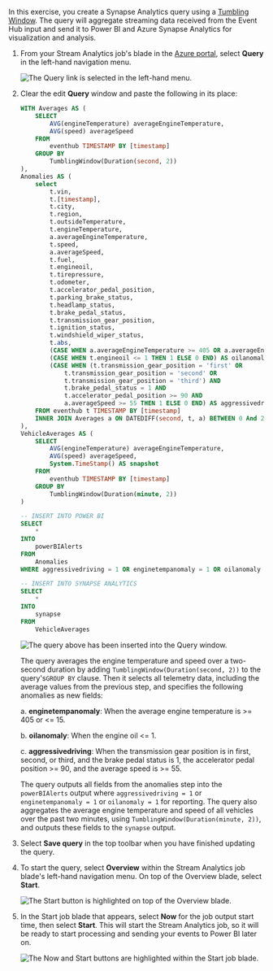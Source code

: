 In this exercise, you create a Synapse Analytics query using a [Tumbling Window](https://docs.microsoft.com/stream-analytics-query/tumbling-window-azure-stream-analytics). The query will aggregate streaming data received from the Event Hub input and send it to Power BI and Azure Synapse Analytics for visualization and analysis.

1. From your Stream Analytics job's blade in the [Azure portal](https://portal.azure.com/), select **Query** in the left-hand navigation menu.

    ![The Query link is selected in the left-hand menu.](../media/query-link.png 'Query link')

2. Clear the edit **Query** window and paste the following in its place:

    ```sql
    WITH Averages AS (
        SELECT
            AVG(engineTemperature) averageEngineTemperature,
            AVG(speed) averageSpeed
        FROM
            eventhub TIMESTAMP BY [timestamp]
        GROUP BY
            TumblingWindow(Duration(second, 2))
    ),
    Anomalies AS (
        select
            t.vin,
            t.[timestamp],
            t.city,
            t.region,
            t.outsideTemperature,
            t.engineTemperature,
            a.averageEngineTemperature,
            t.speed,
            a.averageSpeed,
            t.fuel,
            t.engineoil,
            t.tirepressure,
            t.odometer,
            t.accelerator_pedal_position,
            t.parking_brake_status,
            t.headlamp_status,
            t.brake_pedal_status,
            t.transmission_gear_position,
            t.ignition_status,
            t.windshield_wiper_status,
            t.abs,
            (CASE WHEN a.averageEngineTemperature >= 405 OR a.averageEngineTemperature <= 15 THEN 1 ELSE 0 END) AS enginetempanomaly,
            (CASE WHEN t.engineoil <= 1 THEN 1 ELSE 0 END) AS oilanomaly,
            (CASE WHEN (t.transmission_gear_position = 'first' OR
                t.transmission_gear_position = 'second' OR
                t.transmission_gear_position = 'third') AND
                t.brake_pedal_status = 1 AND
                t.accelerator_pedal_position >= 90 AND
                a.averageSpeed >= 55 THEN 1 ELSE 0 END) AS aggressivedriving
        FROM eventhub t TIMESTAMP BY [timestamp]
        INNER JOIN Averages a ON DATEDIFF(second, t, a) BETWEEN 0 And 2
    ),
    VehicleAverages AS (
        SELECT
            AVG(engineTemperature) averageEngineTemperature,
            AVG(speed) averageSpeed,
            System.TimeStamp() AS snapshot
        FROM
            eventhub TIMESTAMP BY [timestamp]
        GROUP BY
            TumblingWindow(Duration(minute, 2))
    )

    -- INSERT INTO POWER BI
    SELECT
        *
    INTO
        powerBIAlerts
    FROM
        Anomalies
    WHERE aggressivedriving = 1 OR enginetempanomaly = 1 OR oilanomaly = 1

    -- INSERT INTO SYNAPSE ANALYTICS
    SELECT
        *
    INTO
        synapse
    FROM
        VehicleAverages
    ```

    ![The query above has been inserted into the Query window.](../media/stream-analytics-query.png 'Query window')

    The query averages the engine temperature and speed over a two-second duration by adding `TumblingWindow(Duration(second, 2))` to the query's`GROUP BY` clause. Then it selects all telemetry data, including the average values from the previous step, and specifies the following anomalies as new fields:

    a. **enginetempanomaly**: When the average engine temperature is \>= 405 or \<= 15.

    b. **oilanomaly**: When the engine oil \<= 1.

    c. **aggressivedriving**: When the transmission gear position is in first, second, or third, and the brake pedal status is 1, the accelerator pedal position \>= 90, and the average speed is \>= 55.

    The query outputs all fields from the anomalies step into the `powerBIAlerts` output where `aggressivedriving = 1` or `enginetempanomaly = 1` or `oilanomaly = 1` for reporting. The query also aggregates the average engine temperature and speed of all vehicles over the past two minutes, using `TumblingWindow(Duration(minute, 2))`, and outputs these fields to the `synapse` output.

3. Select **Save query** in the top toolbar when you have finished updating the query.

4. To start the query, select **Overview** within the Stream Analytics job blade's left-hand navigation menu. On top of the Overview blade, select **Start**.

    ![The Start button is highlighted on top of the Overview blade.](../media/stream-analytics-overview-start-button.png 'Overview')

5. In the Start job blade that appears, select **Now** for the job output start time, then select **Start**. This will start the Stream Analytics job, so it will be ready to start processing and sending your events to Power BI later on.

    ![The Now and Start buttons are highlighted within the Start job blade.](../media/stream-analytics-start-job.png 'Start job')
